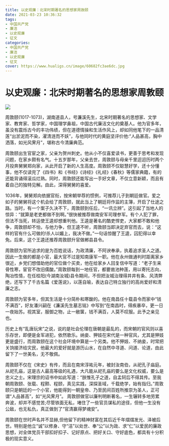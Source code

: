 ```yaml
---
title: 以史观廉：北宋时期著名的思想家周敦颐
date: 2021-03-23 10:36:32
tags:
- 中国共产党 
- 廉洁
- 以史观廉
- 征文
categories:
- 中国共产党 
- 廉洁
- 以史观廉
- 征文
cover: https://www.hualigs.cn/image/60682fc3ae6dc.jpg
---
```


# 以史观廉：北宋时期著名的思想家周敦颐

![](周敦颐像.JPG)

​		周敦颐(1017-1073)，湖南道县人，号濂溪先生，北宋时期著名的思想家、文学家、教育家、哲学家，中国理学鼻祖，中国古代廉洁文化的奠基人。他为官多年，虽没有震烁古今的丰功伟绩，但在道德情操和生活作风上，却如同他笔下的一品清莲“出淤泥而不染，濯清涟而不妖”，与他同时代的黄庭坚评价他:“人品甚高，胸中洒落，如光风霁月”，堪称古今清廉典范。

​		周敦颐出生官宦之家，父亲为贺州刺史。他从小不仅喜爱读书，更善于思考和发现问题，在家乡颇有名气。十五岁那年，父亲去世，周敦颐与母亲千里迢迢历时两个月投奔舅舅郑向家，从此开启了新的人生高度。周敦颐不仅聪慧好学，还十分懂事，他不仅读完了《四书》和《书经》《诗经》《礼经》《春秋》等儒家典籍，有的还能背诵得滚瓜烂熟。同时，周敦颐还能写出一手好文章，不仅立意新颖，而且有着自己的独特见解。由此，深得舅舅的喜爱。

​		1036年，舅舅郑向依据官衔，按宋朝举荐的惯例，可推荐儿子到朝廷做官。爱之如子的舅舅将这个机会给了周敦颐，就此当上了朝廷将作监的主簿，开启了仕途之路。当时，有一个案子久决不下，周敦颐到任后，“一讯立辨”。这引起了当地人的惊异：“就算是老吏都做不到啊。”很快被推荐做南安军司理参军。有个人犯了罪，但法不当死，转运使王逵却想重判他。王逵是著名的酷吏悍吏，大家都不敢和他争，周敦颐却不怕，与他力争，但王逵不听，周敦颐当即决定弃官而去，说：“这样的官有什么可做的!杀人以媚上，我决不做。”一句话惊醒了王逵，囚犯得以幸免。后来，这个王逵还推荐周敦颐升官做郴县县令。

​		周敦颐为官所追求的是为百姓说话，为政清廉，不阿谀奉承，执着追求圣人之道。因此一生做的都是小官，最大官不过是知南康军一职。他在永州做通判时距离家乡很近，乡党们想借助他的官位做个买卖，他在给家乡人回复信中写道：“老子生来骨性寒，宦官不改旧儒酸。”周敦颐每到一地任官，都要凿池种莲，用以寄托志向，陶冶性情，在任桂阳(今湖南汝城)县令期间，不但把汝城治理得井井有条、风清弊绝，还写下了千古名篇《爱莲说》，以莲自喻，表达自己特立独行的高尚爱好和清廉之志。

​		周敦颐为官多年，但其生活是十分简朴和寒酸的。他在南昌任十载县令而家中“钱不满百”，好友潘兴嗣在《濂溪先生墓志铭》中写到“在南昌时，得疾暴卒，更一日一夜始苏。视其室，服御之物，止一敝箧，钱不满百，人莫不叹服。此予之亲见也。

​		历史上有“乱唐玩宋”之说，说的是社会伦理在唐朝是最乱的，而宋朝的官风则以喜乐存世，即便是金军进犯，依然歌乐。纳妾、狎妓在宋代是一种官风，尤其是狎妓更是盛行，而周敦颐在这个社会环境中算是一个另类。他不狎妓、不纳妾，时常把关饷接济给灾民，他最大的爱好就是游历山水，在自然中寻道、问道、论道，由此留下了一世美名，无不敬佩。

​		周敦颐不仅在《宋史》有传，而且在南宋淳祐元年，被封汝南伯，从祀孔子庙庭。从祀孔庙，这是古人最高等级的礼遇，大凡能从祀孔庙的要么是文化权威，要么是忠义之士。宋理宗的诏书中如此写道：“朕惟孔子之道，自孟轲后不得其传。至我朝周敦颐、张载、程颢、程颐，真见实践，深探圣域，千载绝学，始有指归。”周敦颐只是朝廷的一个小官，他能得到一朝皇帝、乃至民间百姓所推崇为圣人，正可谓“人品甚高”，如“光风霁月”。
周敦颐做官以廉判明断著名，一生辗转多地劳累奔波，却并不感觉苦;尽管铁面无私，堵住了一些官员谋私的途径，但他一生没有公敌，也无私仇，真正做到了“官清赢得梦魂安”。

​		周敦颐在世时声名并不显赫,但他留下的精神财富在其后近千年熠熠发光、泽被后世。特别是他立“诚”以修身、守“洁”以处世、奉“公”以为政、求“仁”以爱民的廉政思想，对全体党员干部扣好扣子、记好原点、把好关口、守好底色，都具有十分积极的现实意义。